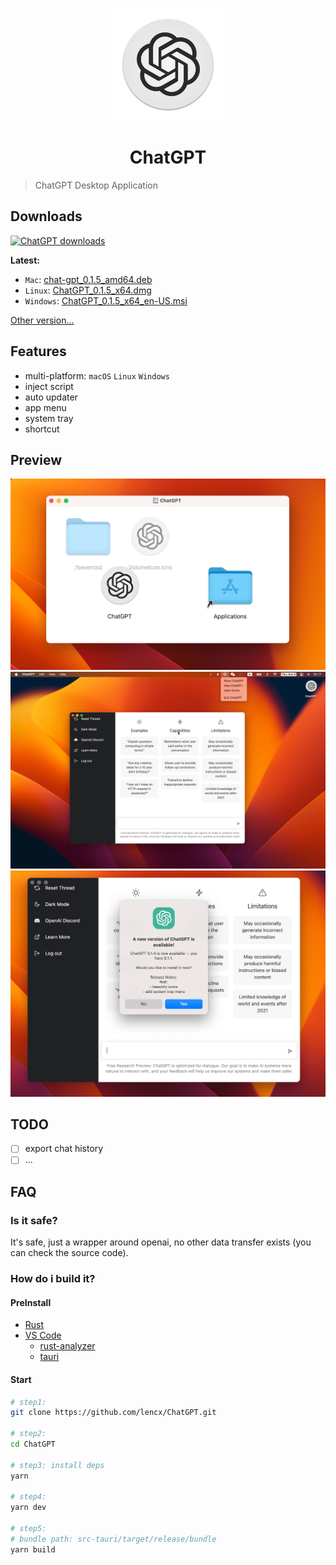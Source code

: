 <p align="center">
  <img width="180" src="./logo.png" alt="ChatGPT">
  <h1 align="center">ChatGPT</h1>
</p>

> ChatGPT Desktop Application

## Downloads

[![ChatGPT downloads](https://img.shields.io/github/downloads/lencx/ChatGPT/total.svg?style=flat-square)](https://github.com/lencx/ChatGPT/releases)

**Latest:**

- `Mac`: [chat-gpt_0.1.5_amd64.deb](https://github.com/lencx/ChatGPT/releases/download/v0.1.5/chat-gpt_0.1.5_amd64.deb)
- `Linux`: [ChatGPT_0.1.5_x64.dmg](https://github.com/lencx/ChatGPT/releases/download/v0.1.5/ChatGPT_0.1.5_x64.dmg)
- `Windows`: [ChatGPT_0.1.5_x64_en-US.msi](https://github.com/lencx/ChatGPT/releases/download/v0.1.5/ChatGPT_0.1.5_x64_en-US.msi)

[Other version...](https://github.com/lencx/ChatGPT/releases)

## Features

- multi-platform: `macOS` `Linux` `Windows`
- inject script
- auto updater
- app menu
- system tray
- shortcut

## Preview

<img width="600" src="./assets/install.png" alt="install">
<img width="600" src="./assets/chat.png" alt="chat">
<img width="600" src="./assets/auto-update.png" alt="auto update">

## TODO

- [ ] export chat history
- [ ] ...

## FAQ

### Is it safe?

It's safe, just a wrapper around openai, no other data transfer exists (you can check the source code).

### How do i build it?

#### PreInstall

- [Rust](https://www.rust-lang.org/)
- [VS Code](https://code.visualstudio.com/)
  - [rust-analyzer](https://marketplace.visualstudio.com/items?itemName=rust-lang.rust-analyzer)
  - [tauri](https://marketplace.visualstudio.com/items?itemName=tauri-apps.tauri-vscode)

#### Start

```bash
# step1:
git clone https://github.com/lencx/ChatGPT.git

# step2:
cd ChatGPT

# step3: install deps
yarn

# step4:
yarn dev

# step5:
# bundle path: src-tauri/target/release/bundle
yarn build
```
